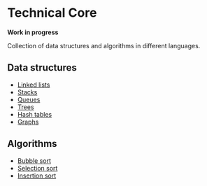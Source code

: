 # Technical Core

**Work in progress**

Collection of data structures and algorithms in different languages.

## Data structures
- [Linked lists](./data-structures/linked-lists/)
- [Stacks](./data-structures/stacks/)
- [Queues](./data-structures/queues/)
- [Trees](./data-structures/trees/)
- [Hash tables](./data-structures/hash-tables/)
- [Graphs](./data-structures/graphs/)

## Algorithms
- [Bubble sort](./algorithms/bubble-sort)
- [Selection sort](./algorithms/selection-sort)
- [Insertion sort](./algorithms/insertion-sort)